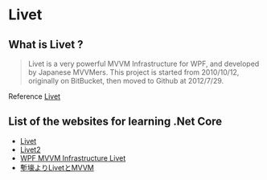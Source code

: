 Livet
=====================================

What is Livet ?
-------------------------------------
> Livet is a very powerful MVVM Infrastructure for WPF, and developed by Japanese MVVMers. This project is started from 2010/10/12, originally on BitBucket, then moved to Github at 2012/7/29.

Reference [Livet](https://github.com/ugaya40/Livet)

## List of the websites for learning .Net Core
- [Livet](https://github.com/ugaya40/Livet)
- [Livet2](https://github.com/ugaya40/Livet2)
- [WPF MVVM Infrastructure Livet](http://www.slideboom.com/presentations/621216/WPF-MVVM-Infrastructure-Livet)
- [塹壕よりLivetとMVVM](https://www.slideshare.net/Posaune/livetmvvm)
